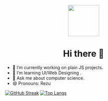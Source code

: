 
<div id="header" align="center">
  <img src="https://media.giphy.com/media/M9gbBd9nbDrOTu1Mqx/giphy.gif" width="100"/>
  <h1> Hi there 👋 </h1>
</div>


- 🔭 I’m currently working on plain JS projects.
- 🌱 I’m learning UI/Web Designing .
- 💬 Ask me about computer science.
- 😄 Pronouns: Rezu

[![GitHub Streak](http://github-readme-streak-stats.herokuapp.com?user=RijuBohaju&theme=dark&background=000000)](https://git.io/streak-stats)
[![Top Langs](https://github-readme-stats.vercel.app/api/top-langs/?username=RijuBohaju&layout=compact&theme=vision-friendly-dark)](https://github.com/anuraghazra/github-readme-stats)
